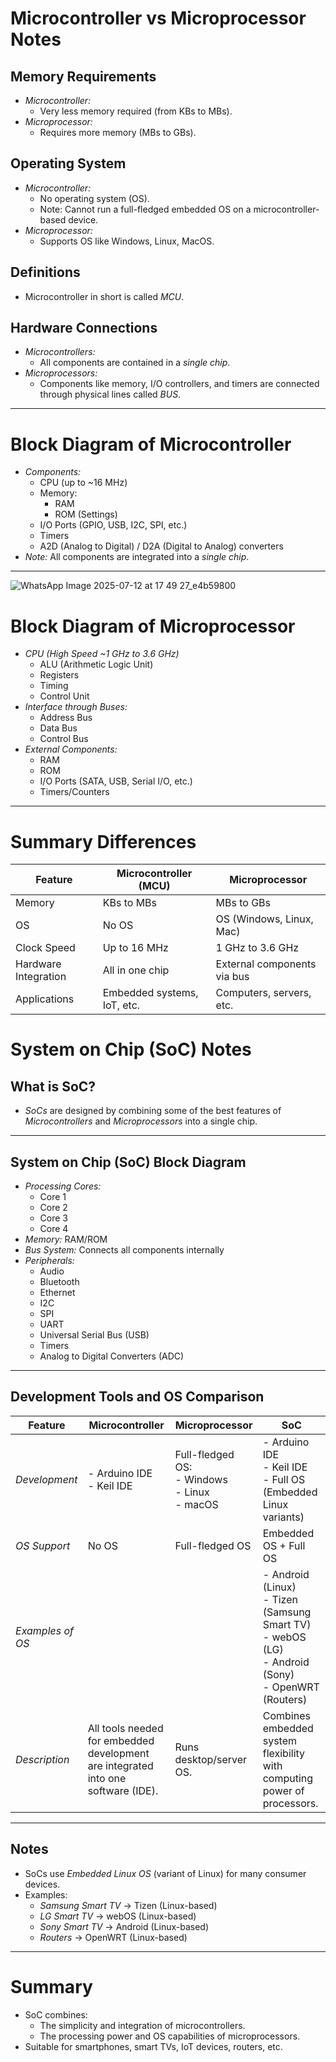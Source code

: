# Microcontroller vs Microprocessor Notes

## Memory Requirements
- *Microcontroller:*
  - Very less memory required (from KBs to MBs).
- *Microprocessor:*
  - Requires more memory (MBs to GBs).

## Operating System
- *Microcontroller:*
  - No operating system (OS).
  - Note: Cannot run a full-fledged embedded OS on a microcontroller-based device.
- *Microprocessor:*
  - Supports OS like Windows, Linux, MacOS.

## Definitions
- Microcontroller in short is called *MCU*.

## Hardware Connections
- *Microcontrollers:*
  - All components are contained in a *single chip*.
- *Microprocessors:*
  - Components like memory, I/O controllers, and timers are connected through physical lines called *BUS*.

---

# Block Diagram of Microcontroller
- *Components:*
  - CPU (up to ~16 MHz)
  - Memory:
    - RAM
    - ROM (Settings)
  - I/O Ports (GPIO, USB, I2C, SPI, etc.)
  - Timers
  - A2D (Analog to Digital) / D2A (Digital to Analog) converters
- *Note:* All components are integrated into a *single chip*.

---

![WhatsApp Image 2025-07-12 at 17 49 27_e4b59800](https://github.com/user-attachments/assets/ffb8bc06-118c-4bc3-bd9d-203aa83e126b)


# Block Diagram of Microprocessor
- *CPU (High Speed ~1 GHz to 3.6 GHz)*
  - ALU (Arithmetic Logic Unit)
  - Registers
  - Timing
  - Control Unit
- *Interface through Buses:*
  - Address Bus
  - Data Bus
  - Control Bus
- *External Components:*
  - RAM
  - ROM
  - I/O Ports (SATA, USB, Serial I/O, etc.)
  - Timers/Counters

---

# Summary Differences
| Feature            | Microcontroller (MCU)         | Microprocessor           |
|--------------------|-------------------------------|--------------------------|
| Memory             | KBs to MBs                    | MBs to GBs               |
| OS                 | No OS                         | OS (Windows, Linux, Mac) |
| Clock Speed        | Up to 16 MHz                  | 1 GHz to 3.6 GHz         |
| Hardware Integration| All in one chip               | External components via bus|
| Applications       | Embedded systems, IoT, etc.   | Computers, servers, etc. |



# System on Chip (SoC) Notes

## What is SoC?
- *SoCs* are designed by combining some of the best features of *Microcontrollers* and *Microprocessors* into a single chip.

---

## System on Chip (SoC) Block Diagram

- *Processing Cores:*
  - Core 1
  - Core 2
  - Core 3
  - Core 4
- *Memory:* RAM/ROM
- *Bus System:* Connects all components internally
- *Peripherals:*
  - Audio
  - Bluetooth
  - Ethernet
  - I2C
  - SPI
  - UART
  - Universal Serial Bus (USB)
  - Timers
  - Analog to Digital Converters (ADC)

---

## Development Tools and OS Comparison

| Feature            | Microcontroller            | Microprocessor                          | SoC                                              |
|--------------------|----------------------------|------------------------------------------|--------------------------------------------------|
| *Development*    | - Arduino IDE<br>- Keil IDE | Full-fledged OS:<br>- Windows<br>- Linux<br>- macOS | - Arduino IDE<br>- Keil IDE<br>- Full OS (Embedded Linux variants) |
| *OS Support*     | No OS                      | Full-fledged OS                         | Embedded OS + Full OS                           |
| *Examples of OS* |                            |                                          | - Android (Linux)<br>- Tizen (Samsung Smart TV)<br>- webOS (LG)<br>- Android (Sony)<br>- OpenWRT (Routers) |
| *Description*    | All tools needed for embedded development are integrated into one software (IDE). | Runs desktop/server OS. | Combines embedded system flexibility with computing power of processors. |

---

## Notes
- SoCs use *Embedded Linux OS* (variant of Linux) for many consumer devices.
- Examples:
  - *Samsung Smart TV* → Tizen (Linux-based)
  - *LG Smart TV* → webOS (Linux-based)
  - *Sony Smart TV* → Android (Linux-based)
  - *Routers* → OpenWRT (Linux-based)

---

# Summary
- SoC combines:
  - The simplicity and integration of microcontrollers.
  - The processing power and OS capabilities of microprocessors.
- Suitable for smartphones, smart TVs, IoT devices, routers, etc.

